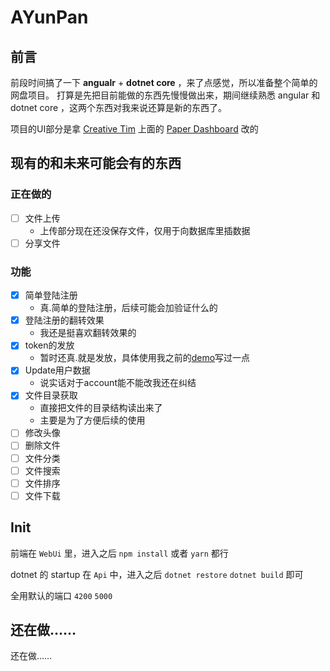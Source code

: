 <!--
 * @Author: CollapseNav
 * @Date: 2020-02-17 17:22:43
 * @LastEditors: CollapseNav
 * @LastEditTime: 2020-03-16 17:47:01
 * @Description:
 -->

# AYunPan

## 前言

前段时间搞了一下 **angualr** + **dotnet core** ，来了点感觉，所以准备整个简单的网盘项目。
打算是先把目前能做的东西先慢慢做出来，期间继续熟悉 angular 和 dotnet core ，这两个东西对我来说还算是新的东西了。

项目的UI部分是拿 [Creative Tim](https://www.creative-tim.com/) 上面的 [Paper Dashboard](https://www.creative-tim.com/product/paper-dashboard-angular) 改的

## 现有的和未来可能会有的东西

### 正在做的

- [ ] 文件上传
  - 上传部分现在还没保存文件，仅用于向数据库里插数据
- [ ] 分享文件

### 功能

- [X] 简单登陆注册
  - 真.简单的登陆注册，后续可能会加验证什么的
- [X] 登陆注册的翻转效果
  - 我还是挺喜欢翻转效果的
- [X] token的发放
  - 暂时还真.就是发放，具体使用我之前的[demo](https://github.com/CollapseNav/Angular-DotnetCore-Demo)写过一点
- [X] Update用户数据
  - 说实话对于account能不能改我还在纠结
- [X] 文件目录获取
  - 直接把文件的目录结构读出来了
  - 主要是为了方便后续的使用
- [ ] 修改头像
- [ ] 删除文件
- [ ] 文件分类
- [ ] 文件搜索
- [ ] 文件排序
- [ ] 文件下载

## Init

前端在 `WebUi` 里，进入之后 `npm install` 或者 `yarn` 都行

dotnet 的 startup 在 `Api` 中，进入之后 `dotnet restore` `dotnet build` 即可

全用默认的端口 `4200` `5000`

## 还在做……

还在做……

